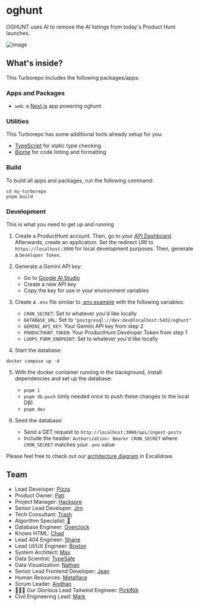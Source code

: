 # oghunt

OGHUNT uses AI to remove the AI listings from today's Product Hunt launches.

![image](https://github.com/user-attachments/assets/28118c37-06df-4081-9504-cac4f18c7c76)


## What's inside?

This Turborepo includes the following packages/apps:

### Apps and Packages

- `web`: a [Next.js](https://nextjs.org/) app powering oghunt

### Utilities

This Turborepo has some additional tools already setup for you:

- [TypeScript](https://www.typescriptlang.org/) for static type checking
- [Biome](https://biomejs.dev/) for code linting and formatting

### Build

To build all apps and packages, run the following command:

```
cd my-turborepo
pnpm build
```

### Development

This is what you need to get up and running

1. Create a ProductHunt account. Then, go to your [API Dashboard](https://www.producthunt.com/v2/oauth/applications). Afterwards, create an application. Set the redirect URI to `https://localhost:3000` for local development purposes. Then, generate a `Developer Token`.

2. Generate a Gemini API key:
   - Go to [Google AI Studio](https://aistudio.google.com/apikey)
   - Create a new API key
   - Copy the key for use in your environment variables

3. Create a `.env` file similar to [.env.example](/.env.example) with the following variables:
   - `CRON_SECRET`: Set to whatever you'd like locally
   - `DATABASE_URL`: Set to `"postgresql://dev:dev@localhost:5432/oghunt"`
   - `GEMINI_API_KEY`: Your Gemini API key from step 2
   - `PRODUCTHUNT_TOKEN`: Your ProductHunt Developer Token from step 1
   - `LOOPS_FORM_ENDPOINT`:  Set to whatever you'd like locally

4. Start the database:
```
docker compose up -d
```

5. With the docker container running in the background, install dependencies and set up the database:
   - `pnpm i`
   - `pnpm db:push` (only needed once to push these changes to the local DB)
   - `pnpm dev`

6. Seed the database:
   - Send a GET request to `http://localhost:3000/api/ingest-posts`
   - Include the header: `Authorization: Bearer CRON_SECRET` where `CRON_SECRET` matches your `.env` value

Please feel free to check out our [architecture diagram](./public/og-hunt-diagram.excalidraw) in Excalidraw.

## Team

- Lead Developer: [Pizza](https://github.com/RossLitzenberger)
- Product Owner: [Pati](https://typehero.dev/)
- Project Manager: [Hacksore](https://github.com/Hacksore)
- Senior Lead Developer: [Jim](https://github.com/JoshHyde9)
- Tech Consultant: [Trash](https://github.com/bautistaaa)
- Algorithm Specialist: [🐝](https://github.com/ArcherScript)
- Database Engineer: [Overclock](https://github.com/LucFauvel)
- Knows HTML: [Chad](https://github.com/chadstewart)
- Lead 404 Engineer: [Shane](https://github.com/swalker326)
- Lead UI/UX Engineer: [Boston](https://github.com/BostonRohan)
- System Architect: [Max](https://github.com/maxdemaio)
- Data Scientist: [TypeSafe](https://github.com/typesafeui)
- Data Visualization: [Nathan](https://github.com/nathanroark)
- Senior Lead Frontend Developer: [Jean](https://github.com/Kampouse)
- Human Resources: [Metalface](https://github.com/metal-face)
- Scrum Leader: [Aodhan](https://github.com/MVAodhan)
- 👑✨💅 Our Glorious Lead Tailwind Engineer: [PicklNik](https://github.com/picklenik)
- Civil Engineering Lead: [Mark](https://github.com/markkhoo)
